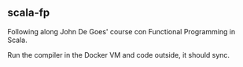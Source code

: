 ## scala-fp

Following along John De Goes' course con Functional Programming in Scala.

Run the compiler in the Docker VM and code outside, it should sync.